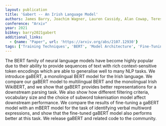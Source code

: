```yaml
---
layout: publication
title: 'Gabert -- An Irish Language Model'
authors: James Barry, Joachim Wagner, Lauren Cassidy, Alan Cowap, Teresa Lynn, Abigail Walsh, Mícheál J. Ó Meachair, Jennifer Foster
conference: "Arxiv"
year: 2021
bibkey: barry2021gabert
additional_links:
  - {name: "Paper", url: 'https://arxiv.org/abs/2107.12930'}
tags: ['Training Techniques', 'BERT', 'Model Architecture', 'Fine-Tuning', 'Pretraining Methods']
---
```

The BERT family of neural language models have become highly popular due to
their ability to provide sequences of text with rich context-sensitive token
encodings which are able to generalise well to many NLP tasks. We introduce
gaBERT, a monolingual BERT model for the Irish language. We compare our gaBERT
model to multilingual BERT and the monolingual Irish WikiBERT, and we show that
gaBERT provides better representations for a downstream parsing task. We also
show how different filtering criteria, vocabulary size and the choice of
subword tokenisation model affect downstream performance. We compare the
results of fine-tuning a gaBERT model with an mBERT model for the task of
identifying verbal multiword expressions, and show that the fine-tuned gaBERT
model also performs better at this task. We release gaBERT and related code to
the community.
